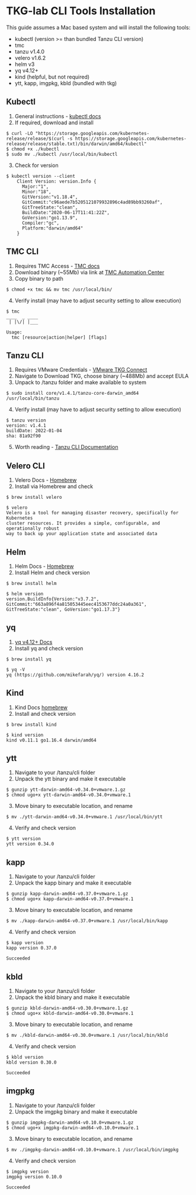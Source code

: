 # TKG-lab CLI Tools Installation

This guide assumes a Mac based system and will install the following tools:

- kubectl (version >= than bundled Tanzu CLI version)
- tmc
- tanzu v1.4.0
- velero v1.6.2
- helm v3
- yq v4.12+
- kind (helpful, but not required)
- ytt, kapp, imgpkg, kbld (bundled with tkg)

## Kubectl
1. General instructions - [kubectl docs](https://kubernetes.io/docs/tasks/tools/install-kubectl)
2. If required, download and install
```
$ curl -LO "https://storage.googleapis.com/kubernetes-release/release/$(curl -s https://storage.googleapis.com/kubernetes-release/release/stable.txt)/bin/darwin/amd64/kubectl"
$ chmod +x ./kubectl
$ sudo mv ./kubectl /usr/local/bin/kubectl
```
3. Check for version
```
$ kubectl version --client
    Client Version: version.Info { 
      Major:"1",
      Minor:"18",
      GitVersion:"v1.18.4",
      GitCommit:"c96aede7b5205121079932896c4ad89bb93260af",
      GitTreeState:"clean",
      BuildDate:"2020-06-17T11:41:22Z",
      GoVersion:"go1.13.9",
      Compiler:"gc", 
      Platform:"darwin/amd64"
    }
```

## TMC CLI
1. Requires TMC Access - [TMC docs](https://docs.vmware.com/en/VMware-Tanzu-Mission-Control/services/tanzumc-using/GUID-7EEBDAEF-7868-49EC-8069-D278FD100FD9.html)
2. Download binary (~55Mb) via link at [TMC Automation Center](https://southtanzuseamericas.tmc.cloud.vmware.com/clidownload)
3. Copy binary to path 
```
$ chmod +x tmc && mv tmc /usr/local/bin/
```
4. Verify install (may have to adjust security setting to allow execution)
```
$ tmc
____  _ ____
 | |\/| |___

Usage:
  tmc [resource|action|helper] [flags]
```

## Tanzu CLI
1. Requires VMware Credentials - [VMware TKG Connect](https://customerconnect.vmware.com/downloads/info/slug/infrastructure_operations_management/vmware_tanzu_kubernetes_grid/1_x)
2. Navigate to Download TKG, choose binary (~488Mb) and accept EULA
3. Unpack to /tanzu folder and make available to system
```
$ sudo install core/v1.4.1/tanzu-core-darwin_amd64 /usr/local/bin/tanzu
```
4. Verify install (may have to adjust security setting to allow execution)
```
$ tanzu version
version: v1.4.1
buildDate: 2022-01-04
sha: 81a92f90
```
5. Worth reading - [Tanzu CLI Documentation](https://docs.vmware.com/en/VMware-Tanzu-Kubernetes-Grid/1.4/vmware-tanzu-kubernetes-grid-14/GUID-install-cli.html#download-and-unpack-the-tanzu-cli-and-kubectl-1)

## Velero CLI
1. Velero Docs - [Homebrew](https://velero.io/docs/v1.7/basic-install/#option-1-macos---homebrew)
2. Install via Homebrew and check
```
$ brew install velero

$ velero
Velero is a tool for managing disaster recovery, specifically for Kubernetes
cluster resources. It provides a simple, configurable, and operationally robust
way to back up your application state and associated data
```

## Helm
1. Helm Docs - [Homebrew](https://helm.sh/docs/intro/install/)
2. Install Helm and check version
```
$ brew install helm

$ helm version
version.BuildInfo{Version:"v3.7.2", GitCommit:"663a896f4a815053445eec4153677ddc24a0a361", GitTreeState:"clean", GoVersion:"go1.17.3"}
```

## yq
1. [yq v4.12+ Docs](https://github.com/mikefarah/yq) 
2. Install yq and check version
```
$ brew install yq

$ yq -V
yq (https://github.com/mikefarah/yq/) version 4.16.2
```

## Kind
1. Kind Docs [homebrew](https://kind.sigs.k8s.io/docs/user/quick-start#installing-with-a-package-manager)
2. Install and check version 
```
$ brew install kind

$ kind version
kind v0.11.1 go1.16.4 darwin/amd64
```

## ytt
1. Navigate to your /tanzu/cli folder 
2. Unpack the ytt binary and make it executable
```
$ gunzip ytt-darwin-amd64-v0.34.0+vmware.1.gz
$ chmod ugo+x ytt-darwin-amd64-v0.34.0+vmware.1
```
3. Move binary to executable location, and rename
```
$ mv ./ytt-darwin-amd64-v0.34.0+vmware.1 /usr/local/bin/ytt
```
4. Verify and check version
```
$ ytt version
ytt version 0.34.0
```

## kapp
1. Navigate to your /tanzu/cli folder
2. Unpack the kapp binary and make it executable
```
$ gunzip kapp-darwin-amd64-v0.37.0+vmware.1.gz
$ chmod ugo+x kapp-darwin-amd64-v0.37.0+vmware.1
```
3. Move binary to executable location, and rename
```
$ mv ./kapp-darwin-amd64-v0.37.0+vmware.1 /usr/local/bin/kapp
```
4. Verify and check version
```
$ kapp version
kapp version 0.37.0

Succeeded
```

## kbld
1. Navigate to your /tanzu/cli folder
2. Unpack the kbld binary and make it executable
```
$ gunzip kbld-darwin-amd64-v0.30.0+vmware.1.gz
$ chmod ugo+x kbld-darwin-amd64-v0.30.0+vmware.1
```
3. Move binary to executable location, and rename
```
$ mv ./kbld-darwin-amd64-v0.30.0+vmware.1 /usr/local/bin/kbld
```
4. Verify and check version
```
$ kbld version
kbld version 0.30.0

Succeeded
```

## imgpkg
1. Navigate to your /tanzu/cli folder
2. Unpack the imgpkg binary and make it executable
```
$ gunzip imgpkg-darwin-amd64-v0.10.0+vmware.1.gz
$ chmod ugo+x imgpkg-darwin-amd64-v0.10.0+vmware.1
```
3. Move binary to executable location, and rename
```
$ mv ./imgpkg-darwin-amd64-v0.10.0+vmware.1 /usr/local/bin/imgpkg

```
4. Verify and check version
```
$ imgpkg version
imgpkg version 0.10.0

Succeeded
```
